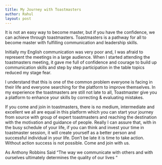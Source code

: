 ```yaml
---
title: My Journey with Toastmasters
author: Rahul
layout: post
---
```



It is not an easy way to become master, but if you have the confidence, we can achieve through toastmasters. Toastmasters is a pathway for all to become master with fulfilling communication and leadership skills.

Initially my English communication was very poor and, I was afraid to represent the meetings in a large audience. When I started attending the toastmasters meeting, it gave me full of confidence and courage to build up communication skills and step by step participation in the table topics reduced my stage fear.

I understand that this is one of the common problem everyone is facing in their life and everyone searching for the platform to improve themselves. In my experience the toastmasters are still not late to all, Toastmaster give you a platform to enhance your skills by correcting & evaluating mistakes.

If you come and join in toastmasters, there is no medium, intermediate and excellent we all are equal in this platform which you can start your journey from source with group of expert toastmasters and reaching the destination with the motivation and guidance of people. Really I can assure that, with in the busy schedule of your life, if you can think and invest your time in toastmaster session, it will create yourself as a better person and successful individual in your life. Don’t be late it is time to take action. Without action success is not possible. Come and join with us.

As Anthony Robbins Said “The way we communicate with others and with ourselves ultimately determines the quality of our lives “